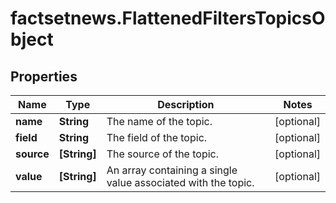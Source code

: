 # factsetnews.FlattenedFiltersTopicsObject

## Properties

Name | Type | Description | Notes
------------ | ------------- | ------------- | -------------
**name** | **String** | The name of the topic. | [optional] 
**field** | **String** | The field of the topic. | [optional] 
**source** | **[String]** | The source of the topic. | [optional] 
**value** | **[String]** | An array containing a single value associated with the topic. | [optional] 


